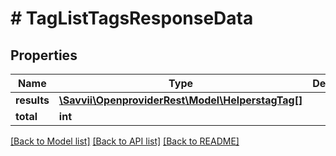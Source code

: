 # # TagListTagsResponseData

## Properties

Name | Type | Description | Notes
------------ | ------------- | ------------- | -------------
**results** | [**\Savvii\OpenproviderRest\Model\HelperstagTag[]**](HelperstagTag.md) |  | [optional]
**total** | **int** |  | [optional]

[[Back to Model list]](../../README.md#models) [[Back to API list]](../../README.md#endpoints) [[Back to README]](../../README.md)
